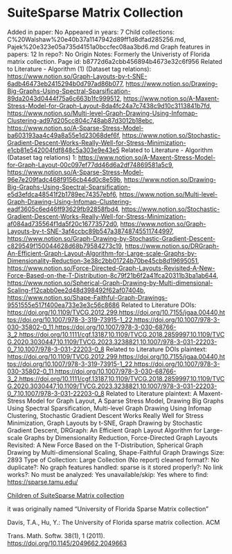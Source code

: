 # SuiteSparse Matrix Collection

Added in paper: No
Appeared in years: 7
Child collections: C%20Walshaw%20e40b37a1147942d89ff1d8dfad285256.md, Pajek%20e323e05a735d4151a0bccfec08aa3bd6.md
Graph features in papers: 12
In repo?: No
Origin Notes: Formerly the Univeristy of Florida matrix collection.
Page id: b8772d6a2cbb456894b4673e32c6f956
Related to Literature - Algorithm (1) (Dataset tag relations): https://www.notion.so/Graph-Layouts-by-t-SNE-6adb46473eb2415294b0d797ad86b077, https://www.notion.so/Drawing-Big-Graphs-Using-Spectral-Sparsification-89da2043d0444f75a6c663b1fc999512, https://www.notion.so/A-Maxent-Stress-Model-for-Graph-Layout-8da4fc24a7c7438c9d10c3113841b7fd, https://www.notion.so/Multi-level-Graph-Drawing-Using-Infomap-Clustering-ad97d205cc804c748ab87d3012b18ebc, https://www.notion.so/A-Sparse-Stress-Model-ba603193aa4c49a8a55e1d23068def6f, https://www.notion.so/Stochastic-Gradient-Descent-Works-Really-Well-for-Stress-Minimization-e1cb81e542004fdf848c5a303e9e43e5
Related to Literature - Algorithm (Dataset tag relations) 1: https://www.notion.so/A-Maxent-Stress-Model-for-Graph-Layout-00c097ef77dd46d6a2df74869581a5c9, https://www.notion.so/A-Sparse-Stress-Model-96e7e209fadc468f9156cb44d0c8e59b, https://www.notion.so/Drawing-Big-Graphs-Using-Spectral-Sparsification-e5d3efdca48541f2b1789ec74357ebf6, https://www.notion.so/Multi-level-Graph-Drawing-Using-Infomap-Clustering-eadf3605c6ed46ff93629fb92858fbd4, https://www.notion.so/Stochastic-Gradient-Descent-Works-Really-Well-for-Stress-Minimization-af084ad735564f1da5f20c16773572d0, https://www.notion.so/Graph-Layouts-by-t-SNE-3af4ccbc89b547a38748745511744997, https://www.notion.so/Graph-Drawing-by-Stochastic-Gradient-Descent-c829549f150044628d68b79584273c19, https://www.notion.so/DRGraph-An-Efficient-Graph-Layout-Algorithm-for-Large-scale-Graphs-by-Dimensionality-Reduction-3e38c2bb01724b70be45cb8d19695051, https://www.notion.so/Force-Directed-Graph-Layouts-Revisited-A-New-Force-Based-on-the-T-Distribution-8c79f21b6f2a41fca20311b3ba1ab644, https://www.notion.so/Spherical-Graph-Drawing-by-Multi-dimensional-Scaling-f12cabb0ee2d48d398492f62af07404b, https://www.notion.so/Shape-Faithful-Graph-Drawings-9551555e517f400ea733e3e3c56c8686
Related to Literature DOIs: https://doi.org/10.1109/TVCG.2012.299,https://doi.org/10.7155/jgaa.00440,https://doi.org/10.1007/978-3-319-73915-1_22,https://doi.org/10.1007/978-3-030-35802-0_11,https://doi.org/10.1007/978-3-030-68766-3_2,https://doi.org/10.1111/cgf.13187,10.1109/TVCG.2018.2859997,10.1109/TVCG.2020.3030447,10.1109/TVCG.2023.3238821,10.1007/978-3-031-22203-0_7,10.1007/978-3-031-22203-0_8
Related to Literature DOIs plaintext: https://doi.org/10.1109/TVCG.2012.299,https://doi.org/10.7155/jgaa.00440,https://doi.org/10.1007/978-3-319-73915-1_22,https://doi.org/10.1007/978-3-030-35802-0_11,https://doi.org/10.1007/978-3-030-68766-3_2,https://doi.org/10.1111/cgf.13187,10.1109/TVCG.2018.2859997,10.1109/TVCG.2020.3030447,10.1109/TVCG.2023.3238821,10.1007/978-3-031-22203-0_7,10.1007/978-3-031-22203-0_8
Related to Literature plaintext: A Maxent-Stress Model for Graph Layout, A Sparse Stress Model, Drawing Big Graphs Using Spectral
Sparsification, Multi-level Graph Drawing Using Infomap Clustering, Stochastic Gradient Descent Works Really Well for Stress Minimization, Graph Layouts by t-SNE, Graph Drawing by Stochastic Gradient Descent, DRGraph: An Efficient Graph Layout Algorithm for Large-scale Graphs by Dimensionality Reduction, Force-Directed Graph Layouts Revisited: A New Force Based on the T-Distribution, Spherical Graph Drawing by Multi-dimensional Scaling, Shape-Faithful Graph Drawings
Size: 2893
Type of Collection: Large Collection (No report)
cleaned format?: No
duplicate?: No
graph features handled: sparse
is it stored properly?: No
link works?: No
must be analyzed: Yes
unavailable/skip: Yes
where to find: https://sparse.tamu.edu/

[Children of SuiteSparse Matrix collection](SuiteSparse%20Matrix%20Collection%20b8772d6a2cbb456894b4673e32c6f956/Children%20of%20SuiteSparse%20Matrix%20collection%20d16b1e4a85034b53935fd3c1285860cc.md)

it was originally named “University of Florida Sparse Matrix collection”

Davis, T.A., Hu, Y.: The University of Florida sparse matrix collection. ACM

Trans. Math. Softw. 38(1), 1 (2011). https://doi.org/10.1145/2049662.2049663
